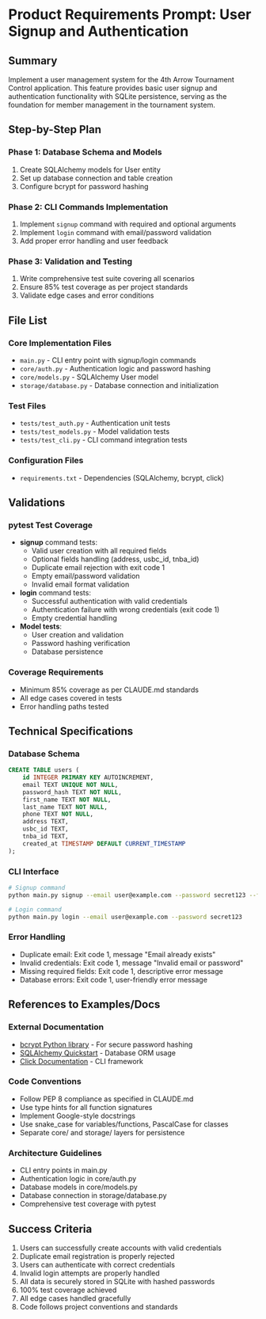 # Product Requirements Prompt: User Signup and Authentication

## Summary

Implement a user management system for the 4th Arrow Tournament Control application. This feature provides basic user signup and authentication functionality with SQLite persistence, serving as the foundation for member management in the tournament system.

## Step-by-Step Plan

### Phase 1: Database Schema and Models

1. Create SQLAlchemy models for User entity
2. Set up database connection and table creation
3. Configure bcrypt for password hashing

### Phase 2: CLI Commands Implementation

1. Implement `signup` command with required and optional arguments
2. Implement `login` command with email/password validation
3. Add proper error handling and user feedback

### Phase 3: Validation and Testing

1. Write comprehensive test suite covering all scenarios
2. Ensure 85% test coverage as per project standards
3. Validate edge cases and error conditions

## File List

### Core Implementation Files

- `main.py` - CLI entry point with signup/login commands
- `core/auth.py` - Authentication logic and password hashing
- `core/models.py` - SQLAlchemy User model
- `storage/database.py` - Database connection and initialization

### Test Files

- `tests/test_auth.py` - Authentication unit tests
- `tests/test_models.py` - Model validation tests
- `tests/test_cli.py` - CLI command integration tests

### Configuration Files

- `requirements.txt` - Dependencies (SQLAlchemy, bcrypt, click)

## Validations

### pytest Test Coverage

- **signup** command tests:
  - Valid user creation with all required fields
  - Optional fields handling (address, usbc_id, tnba_id)
  - Duplicate email rejection with exit code 1
  - Empty email/password validation
  - Invalid email format validation
- **login** command tests:
  - Successful authentication with valid credentials
  - Authentication failure with wrong credentials (exit code 1)
  - Empty credential handling
- **Model tests**:
  - User creation and validation
  - Password hashing verification
  - Database persistence

### Coverage Requirements

- Minimum 85% coverage as per CLAUDE.md standards
- All edge cases covered in tests
- Error handling paths tested

## Technical Specifications

### Database Schema

```sql
CREATE TABLE users (
    id INTEGER PRIMARY KEY AUTOINCREMENT,
    email TEXT UNIQUE NOT NULL,
    password_hash TEXT NOT NULL,
    first_name TEXT NOT NULL,
    last_name TEXT NOT NULL,
    phone TEXT NOT NULL,
    address TEXT,
    usbc_id TEXT,
    tnba_id TEXT,
    created_at TIMESTAMP DEFAULT CURRENT_TIMESTAMP
);
```

### CLI Interface

```bash
# Signup command
python main.py signup --email user@example.com --password secret123 --first John --last Doe --phone 555-1234 [--address "123 Main St"] [--usbc_id 12345] [--tnba_id 67890]

# Login command
python main.py login --email user@example.com --password secret123
```

### Error Handling

- Duplicate email: Exit code 1, message "Email already exists"
- Invalid credentials: Exit code 1, message "Invalid email or password"
- Missing required fields: Exit code 1, descriptive error message
- Database errors: Exit code 1, user-friendly error message

## References to Examples/Docs

### External Documentation

- [bcrypt Python library](https://pypi.org/project/bcrypt/) - For secure password hashing
- [SQLAlchemy Quickstart](https://docs.sqlalchemy.org/en/20/tutorial/) - Database ORM usage
- [Click Documentation](https://click.palletsprojects.com/) - CLI framework

### Code Conventions

- Follow PEP 8 compliance as specified in CLAUDE.md
- Use type hints for all function signatures
- Implement Google-style docstrings
- Use snake_case for variables/functions, PascalCase for classes
- Separate core/ and storage/ layers for persistence

### Architecture Guidelines

- CLI entry points in main.py
- Authentication logic in core/auth.py
- Database models in core/models.py
- Database connection in storage/database.py
- Comprehensive test coverage with pytest

## Success Criteria

1. Users can successfully create accounts with valid credentials
2. Duplicate email registration is properly rejected
3. Users can authenticate with correct credentials
4. Invalid login attempts are properly handled
5. All data is securely stored in SQLite with hashed passwords
6. 100% test coverage achieved
7. All edge cases handled gracefully
8. Code follows project conventions and standards
